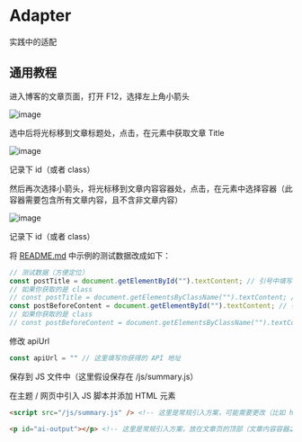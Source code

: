 # Adapter

实践中的适配

## 通用教程

进入博客的文章页面，打开 F12，选择左上角小箭头

![image](https://github.com/FloatSheep/Qwen-Post-Summary/assets/142888681/f71abebb-e703-49a3-a803-c1fe9a922b37)

选中后将光标移到文章标题处，点击，在元素中获取文章 Title

![image](https://github.com/FloatSheep/Qwen-Post-Summary/assets/142888681/da49d737-bf53-49de-b8e4-857115a6e552)

记录下 id（或者 class）

然后再次选择小箭头，将光标移到文章内容容器处，点击，在元素中选择容器（此容器需要包含所有文章内容，且不含非文章内容）

![image](https://github.com/FloatSheep/Qwen-Post-Summary/assets/142888681/b5985c47-290d-477b-9053-04206afbcc60)

记录下 id（或者 class）

将 [README.md][1] 中示例的测试数据改成如下：

```javascript
// 测试数据（方便定位）
const postTitle = document.getElementById("").textContent; // 引号中填写文章 Title 的 id
// 如果你获取的是 class
// const postTitle = document.getElementsByClassName("").textContent; // 引号中填写文章 Title 的 class
const postBeforeContent = document.getElementById("").textContent; // 引号中填写文章内容容器的 id
// 如果你获取的是 class
// const postBeforeContent = document.getElementsByClassName("").textContent; // 引号中填写文章内容容器的 class
```

修改 apiUrl

```javascript
const apiUrl = "" // 这里填写你获得的 API 地址
```

保存到 JS 文件中（这里假设保存在 /js/summary.js）

在主题 / 网页中引入 JS 脚本并添加 HTML 元素

```html
<script src="/js/summary.js" /> <!-- 这里是常规引入方案，可能需要更改（比如 hexo-theme-butterfly 应该在 config.yml 的 inject 中引入 -->
```

```html
<p id="ai-output"></p> <!-- 这里是常规引入方案，放在文章页的顶部（文章内容容器之前）且可能需要更改（比如 hexo-theme-butterfly 应该在文章渲染的源码中使用 p#ai-output -->
```

[1]: </README.md>
